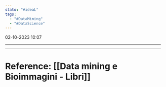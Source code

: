 ```yaml
---
stato: "#ideaL"
tags:
  - "#DataMining"
  - "#DataScience"
---
```

02-10-2023 10:07

--- 












---
# Reference: [[Data mining e Bioimmagini - Libri]]